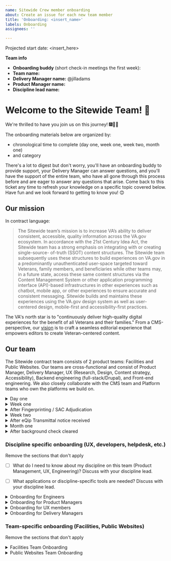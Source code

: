 ```yaml
---
name: Sitewide Crew member onboarding
about: Create an issue for each new team member
title: 'Onboarding: <insert_name>'
labels: Onboarding
assignees: ''

---
```

Projected start date: <insert_here>

**Team info**
- **Onboarding buddy** (short check-in meetings the first week):
- **Team name:**
- **Delivery Manager name:** @jilladams
- **Product Manager name:**
- **Discipline lead name:**

# Welcome to the Sitewide Team! 👋
We're thrilled to have you join us on this journey! 🎆🎉🙌

The onboarding materials below are organized by:
* chronological time to complete (day one, week one, week two, month one)
* and category

There's a lot to digest but don't worry, you'll have an onboarding buddy to provide support, your Delivery Manager can answer questions, and you'll have the support of the entire team, who have all gone through this process before and are eager to answer any questions that arise. Come back to this ticket any time to refresh your knowledge on a specific topic covered below. Have fun and we look forward to getting to know you! 😊

## Our mission
In contract language: 
> The Sitewide team’s mission is to increase VA’s ability to deliver consistent, accessible, quality information across the VA.gov ecosystem. In accordance with the 21st Century Idea Act, the Sitewide team has a strong emphasis on integrating with or creating single-source- of-truth (SSOT) content structures. The Sitewide team subsequently uses these structures to build experiences on VA.gov in a predominantly unauthenticated user-space targeted toward Veterans, family members, and beneficiaries while other teams may, in a future state, access these same content structures via the Content Management System or other application programming interface (API)-based infrastructures in other experiences such as chatbot, mobile app, or other experiences to ensure accurate and consistent messaging. Sitewide builds and maintains these experiences using the VA.gov design system as well as user- centered design, mobile-first and accessibility-first practices.

The VA's north star is to "continuously deliver high-quality digital experiences for the benefit of all Veterans and their families." From a CMS-perspective, our [vision](https://docs.google.com/presentation/d/14mK-4OMeEnR_-fgj62U4lUHBHg6htj4i4ucTA5DJFzg/edit#slide=id.g11ae1dc437e_0_1) is to craft a seamless editorial experience that empowers editors to create Veteran-centered content.


## Our team
The Sitewide contract team consists of 2 product teams: Facilities and Public Websites. Our teams are cross-functional and consist of Product Manager, Delivery Manager, UX (Research, Design, Content strategy, Accessibility), Backend engineering (full-stack/Drupal), and Front-end engineering. We also closely collaborate with the CMS team and Platform teams who own the platforms we build on.

<details><summary>Day one</summary>

## Day one
Your top priority is any onboarding paperwork provided by Contract Onboarding folks. Start tasks below after that.

### Process & Principles
- [ ] Read through our [Sitewide team norms](https://docs.google.com/document/d/1cs5FePhtR0LIJi63b9ZtqT7T6dphgB584UpfEbejSOc/edit#), which will also give an overview of how we apply the [USDS playbook](https://playbook.cio.gov/) and VA.gov platform [code of conduct](https://github.com/department-of-veterans-affairs/va.gov-team/blob/master/platform/working-with-vsp/policies-work-norms/code-of-conduct.md).
- [ ] Watch the 1/31/2024 [State of OCTO recording](https://dvagov.sharepoint.com/:v:/r/sites/oitdigitaltransformation/Tech%20Tuesday%20Files/20240131%20-%202024%20State%20of%20OCTO.mp4?csf=1&web=1&e=4jqObK) and review the [related slides](https://dvagov.sharepoint.com/:b:/s/oitdigitaltransformation/ERxPpNTQ6RxFlLpEjXbkg4ABaiBTOdXohIZ1OkksPwlnvw?e=ayadXo), to understand OCTO's vision and north star goals for this year.
- [ ] Read the [VA's Office of the CTO (OCTO) engineering excellence guiding principles](https://dsva.slack.com/archives/C04KXPXL4/p1674065912579799) [post in DSVA slack]

### People
- [ ] Meet with A6 Contract Onboarding Specialists (COS) to get an introduction to the paperwork process. They'll schedule.
- [ ] [Sitewide Team org chart (Mural)](https://app.mural.co/t/departmentofveteransaffairs9999/m/vagov6717/1653588059793/7a260edabca9535d25d71fac1035c979261c223c?sender=u0b235d03cbd64f7f93673243) - take a look and bookmark this for future use
- [ ] Get to know your team: Read your [team members' user manuals](https://drive.google.com/drive/u/0/folders/195otsT1IUxi_k8oEU21TUkvEG-6p5YQj?ths)
- [ ] Create your own User Manual: duplicate [the template](https://docs.google.com/document/d/1Rvtoo8CQvE7dptcqmMVqmJ_hbKSNWJ983NXkDj_gVg0/edit?usp=share_link), fill it out, and save your manual in your team's folder.
   - [ ] Share your user manual with the team in #proj-sitewide Slack, once you've created it!

</details>

<details><summary>Week one</summary>

## Week one
The goals of this week are:
1) get background paperwork completed as quickly as possible
2) start gaining context for what we're doing and why

### Access & Delivery
**Paperwork**
You'll receive an email from A6 COS directing you to the paperwork you should fill out for secure access to relevant VA systems. Federal contractors are required to complete many of the same forms as federal employees.
- [ ] Complete & submit your initial paperwork according to instructions, including setting up your fingerprinting appointment.
- [ ] When you are notified to complete your e-QIP (the online version of the federal standard investigation form, SF 86), it will require a lot of background & family information. [Review page 7 of the SF 86 guide](https://www.dcsa.mil/Portals/91/Documents/pv/mbi/standard-form-sf-86-guide-for-applicants.pdf) in advance for the list of information you'll need to collect to complete e-QIP.
- [ ] Our team uses [a shared Google Drive](https://drive.google.com/drive/u/0/folders/0ADx85_gnl3Y4Uk9PVA?ths=true) for internal team documents or drafts. VA doesn't have access to view Google products while on the VA network. Use Github or downloadable files when sharing with VA.
- [ ] Trello for retro boards & daily scrum. (Workspaces are limited to 10 members on the free plan.)
  * Facilities: https://trello.com/w/sitewidefacilities
  * Public Websites: https://trello.com/w/publicwebsites3
  * Sitewide UX: https://trello.com/w/sitewideux

### Process & Principles
- [ ] Read about our teams' [Agile / sprint best practices](https://github.com/department-of-veterans-affairs/va.gov-team/blob/master/teams/sitewide/sitewide-sprint-practices.md)
- [ ] How do Agile 6 and our partners work together on this project? Discuss with your Delivery Manager.
- [ ] Read your team's Charter:
    * [Facilities](https://docs.google.com/document/u/1/d/1eI1w9Bcj2rlmFtxkM6Dkn_c-Srszd88UxAQimSZkVqo/edit)
    * [Public Websites](https://docs.google.com/document/d/1jiq90ffon5UxAqybiEncl8feqmXhEOChlijiDBOWUtc/edit)
- [ ] Check your calendar for invitations to team ceremonies.
  - [ ] Scrums
  - [ ] Planning session
  - [ ] Refinement session(s)
  - [ ] Demo
  - [ ] Retro

### People
- [ ] Familiarize yourself with our team's shared [Sitewide Team calendar](https://calendar.google.com/calendar/u/1?cid=c2l0ZXdpZGUtdGVhbUBhZ2lsZTYuY29t) 
    * Ask your DM to give you write access to your team calendar, if you have not already been invited
    * If you have time off planned, add to calendar as OOO
- [ ] Let's start introducing you to the team and key stakeholders. If you're on a meeting where you don't know someone, feel free to kickstart an introduction. Everyone in the ecosystem is friendly and interested in connecting.

### Context & History
- [ ] How does the team fit into the larger OCTO ecosystem? [View the CMS-driven product portfolio mapped to product teams and business partners (Mural)](https://app.mural.co/t/departmentofveteransaffairs9999/m/departmentofveteransaffairs9999/1686789362540/fb8f73b8d536f088e56bd3e38f0e37141560f62a?sender=u0b235d03cbd64f7f93673243)
- [ ] How are products owned today? [View the History of sitewide product portfolio](https://app.mural.co/t/departmentofveteransaffairs9999/m/vagov6717/1646745279937/9a5570c420939d84e875e8334fd73073e3a3971b?fromVisitorModal=true&sender=u0b235d03cbd64f7f93673243)
    - [ ] Discuss with your Delivery Manager and Product Manager for more context on your team's products.
- [ ] Contract - Feel free to look over the [Sitewide Performance Scope of Work](https://drive.google.com/file/d/1IiV1ySKLXCNhS5sjUHiElgfg0HTKE1sP/view?usp=drive_link) and ask your Delivery Manager anything you would like to know about your contract.
- [ ] For history of the VA's Drupal CMS itself, [watch the Drupal GovCon presentation about the project](https://www.youtube.com/watch?v=WN4bGjEuQdM).
- [ ] For history of the modernized VA.gov initiative and why the VA Medical Centers changed their websites, watch the [2-minute YouTube video](https://youtu.be/Xrv5wCv6cKY).
- [ ] Why are Vet Centers important to Veterans? Watch the [2-minute YouTube video](https://www.youtube.com/watch?v=VMzkZNbKk1I).
</details>

<details><summary>After Fingerprinting / SAC Adjudication</summary>

## After Fingerprinting / SAC Adjudication

After you've been fingerprinted and received government confirmation (SAC Adjudication), your Delivery manager will add you to VA Slack and VA Github. 

Note: Prior to eQip transmittal, the VA may grant network access. However: VA contractors should not access the VA network until the eQIP has been transmitted to the DCSA. Please refrain from accessing VA network (via CAG, Azure or otherwise) and do not request a temporary access password until you have submitted your eQip and received a transmittal notice. 

### Slack

- [ ] OCTO (DSVA) Slack: https://dsva.slack.com/. Update your profile, to include at minimum:
    - [ ] Profile photo
    - [ ] Title, Team, Agency (in Title)
    - [ ] Time zone
    - [ ] Contact information: agency email, and phone if you're willing
    - [ ] About me: VA email once you have one
    - [ ] Calendar URL - Get the sharable link for your Google Calendar from Settings/"Access permissions for events" and add it to your Slack Profile. This will allow team members in other organizations to easily schedule with you. 
    - [ ] Github alias
    - [ ] Working hours
- [ ] Your Delivery Manager should add you to appropriate Slack user groups for the DSVA workspace (e.g. `@public-websites-team`, `@facilities-team`. Also `@sitewide-engineers` for eng.)

**Channels**
- [ ] A6/agency workspace = `#proj-sitewide`
- [ ] DSVA workspace = `#sitewide-program`, and your team channel e.g. `#sitewide-public-websites`, `#sitewide-facilities`
- [ ] [VA Slack Channel Overview](https://docs.google.com/spreadsheets/d/1_lZzectbSzs8zt4dvTFJTiPURxa0Kfp3xinYEuZdqq4/edit#gid=0) describes useful channels to be aware of / join. Note that many are going to be dependent on your discipline. Feel free to join whichever you think will aid you and your work.

### Github / Zenhub configuration
Github + Zenhub are the tools required for sprint boards, epics, estimates, and issue tracking for our team, as well as code version control. To work successfully:
- [ ] New Hire: Create a Github user account
- [ ] New Hire: Add your agency email address to your Github account at https://github.com/settings/emails
- [ ] Delivery Manager: Creates a [Github request](https://github.com/department-of-veterans-affairs/github-user-requests/issues/new?labels=add-user-to-org%2C+new-user%2C+user-created&template=add-user-to-the-va-organization.md&title=ADD+USER+TO+ORG+-+%5BUSERNAME%5D) to add your Github user to the Dept of VA Github organization. This will provide you with access to view VA repositories.
- [ ] New Hire: Accept the Github org invitation. It will appear as a yellow banner at the top of https://github.com/department-of-veterans-affairs
- [ ] Delivery Manager: After invite is accepted, add user to the [VFS-CMS team](https://github.com/orgs/department-of-veterans-affairs/teams/vfs-cms-team/members). You must be added to this team to contribute to [va.gov-cms repository](https://github.com/department-of-veterans-affairs/va.gov-cms/) code and issues in Github.
- [ ] New Hire: Install the [Zenhub browser extension](https://www.zenhub.com/extension) in your browser of choice
- [ ] Delivery Manager: Log into app.zenhub.com, click "Invite your team" button in lower left sidebar, invite new hire via their agency email address. This will generate a license request that must be approved by Zenhub admins within the VA. In the meantime, new hires may see a "You do not have a license" message when they log in to app.zenhub.com.
- [ ] VA Zenhub Admins: Must approve the license request. If they're slow about it, in DSVA slack, use @zenhub-admins to mention and request help. Licenses might not be approved until after the new hire has been fingerprinted.
- [ ] New Hire: Verify Zenhub access by logging into app.zenhub.com, using Google auth with your agency email address. **Do not use Github oauth**. It's no longer supported by the VA.

**Github documentation**
- [ ] New to Github and markdown? [Learn about writing on Github](https://docs.github.com/en/github/writing-on-github/getting-started-with-writing-and-formatting-on-github) or [watch a tutorial video](https://youtu.be/TBbtbKplUoc). Required for ongoing product documentation in https://github.com/department-of-veterans-affairs/va.gov-team/tree/master/products.
- [ ] [Intro to CMS Team Github](https://github.com/department-of-veterans-affairs/va.gov-cms#readme) - describes an overview of the CMS product in terms of repositories and architecture. Drupal engineers will require this information but **UX** and **Product Managers** should strive to build a working familiarity with the CMS

**Sprint boards:**
You can view team sprint boards using either the Github view with Zenhub browser extension enabled, or the Zenhub webapp view.
* **Facilities**: [Github view](https://github.com/department-of-veterans-affairs/va.gov-cms/#workspaces/sitewide-facilities-639f5253e4b702a32376339e/board), [Zenhub webapp view](https://app.zenhub.com/workspaces/sitewide-facilities-639f5253e4b702a32376339e/board
)
* **Public Websites**: [Github view](https://github.com/department-of-veterans-affairs/va.gov-cms/#workspaces/public-websites-6171bf4bf43742001af18cc5/board), [Zenhub webapp view](https://app.zenhub.com/workspaces/public-websites-6171bf4bf43742001af18cc5/board)
* **Sitewide UX**: [Github view](https://github.com/department-of-veterans-affairs/va.gov-cms#workspaces/sitewide-ux-660b03e631d26904d60775f5/board), [Zenhub webapp view](https://app.zenhub.com/workspaces/sitewide-ux-660b03e631d26904d60775f5/board)
* **CMS team**: also runs their sprints from the same repository, and any repo / workspace changes should be mindful of not impacting their [Github view](https://github.com/department-of-veterans-affairs/va.gov-cms/#workspaces/vagov-cms-team-5c0e7b864b5806bc2bfc2087/board), or [Zenhub webapp view](https://app.zenhub.com/workspaces/vagov-cms-team-5c0e7b864b5806bc2bfc2087/board)

### General VA Access
The VA.gov Platform team manages VA.gov tooling and network access. In order to receive access to many tools you'll need day to day, you must file a Platform orientation ticket and complete the required steps in that ticket. (There may be some overlap with steps in this ticket -- if you have feedback on how we could reduce overlap, send notes to your Delivery Manager!)

- [ ] Open a VA.gov [Platform orientation ticket](https://depo-platform-documentation.scrollhelp.site/getting-started/guidance-for-new-teams-and-team-members#Guidancefornewteamsandteammembers-NewVFSteammembers).

**SOCKS proxy**: SOCKS is a VA Network proxy that will allow you to access some VA systems from your local machine, without being on the VA network or a virtual machine. To gain SOCKS access, you must complete your Platform orientation ticket. More details on SOCKS in the "After eQip Transmittal notice received" section.
</details>



<details><summary>Week two</summary>

## Week two
The goal for this week is to get you set up with the tools you need to be successful. We will pair you up with a buddy on the project that is in your same discipline to help inform which ones are relevant and which aren't. **The most important thing is to complete your eQip** in order to unlock SOCKS access, as it will give you access to our systems so try to prioritize that.

### Context & History: What products do we support?
- [ ] OUTDATED but useful for high level context: [CMS product sheets](https://github.com/department-of-veterans-affairs/va.gov-team/raw/master/platform/cms/VA-CMS-Product-Sheets.pdf) (PDF download), describe various CMS-driven products. Points of contact and links may be broken. 

### Access & Delivery
- [ ] [Opt out](https://www.va.gov/analytics-opt-out.html) of Google Analytics collection on VA.gov.
    - [ ] More information: https://depo-platform-documentation.scrollhelp.site/analytics-monitoring/google-analytics-opt-out
- [ ] Opt out of analytics for Platform's website by clicking https://depo-platform-documentation.scrollhelp.site/?internal-user-opt-out=true. **You will not get a confirmation message** and will have to do this for every browser and every time you clear cookies. 
</details>


<details><summary>After eQip Transmittal notice received</summary>

## After eQip Transmittal notice received

### VA Network access
After you receive eQip Transmittal notice, you should receive an email confirming that you have been approved for remote access. The VA network is required in order to access Drupal CMS and other VA tools. VA Network access typically requires a VA Personal Identity Verification (PIV) card with a chip reader. 

### VA network: SOCKS proxy (after your Platform Orientation)
SOCKS is a VA Network proxy that will allow you to access some VA systems from your local machine, without being on the VA network or a virtual machine. Until your paperwork is approved and you receive a PIV card, using the SOCKS proxy can provide earlier access to some VA Network tools. Configuring SOCKS is the first priority when your eQip transmittal is received, for anyone who will require access to Drupal (UX, engineers, Product Management, etc.). If your role doesn't demand immediate access to the CMS, you may be able to wait until you receive a PIV.

To gain SOCKS access, you must: 

1. Complete your Platform orientation ticket. When complete, the VA Platform team will add you to the VFS Team Roster located in [Atlas](https://www.va.gov/atlas/product_directory/team_members). This will allow you to get SOCKS access.
2. Complete your eQip paperwork
3. Receive an eQip transmittal confirmation via email

When those are in place: 
- [ ] Follow instructions in: https://depo-platform-documentation.scrollhelp.site/getting-started/accessing-internal-tools-via-socks-proxy to configure SOCKS. Read instructions closely: you'll need to file another ticket during the process, and include a screenshot of your eQip transmittal notice. 
- [ ] Optional [Core Tunnel set up for SOCKS proxy on all browsers on Mac](https://www.youtube.com/watch?v=fSuN9LhkB5o)

Setting up SOCKS can be a complex process. Post in #sitewide-program Slack channel if you need help from a current member - we're happy to help.



### VA Network: Virtual Machines
The VA Network can also be accessed on Virtual Machines (VMs), using either the Citrix Access Gateway (CAG) or Azure. 

If you need virtual machine access prior to receiving your PIV card, You can contact Enterprise Service desk via provided instructions to set up your remote desktop access manually.

Once you have a temporary password, you can get on the VA network to access the links below. See [VA network remote access options](https://www.oit.va.gov/resources/remote-access/index.cfm?).

#### **If on Windows**: 
Windows users must use the Azure Virtual Desktop (AVD). 
* [Azure virtual desktop OIT link](https://www.oit.va.gov/resources/remote-access/azure-virtual-desktop/)
* [Instructions](https://gcc02.safelinks.protection.outlook.com/?url=https%3A%2F%2Fdigital.va.gov%2Femployee-resources%2Fremote-access%2Fazure-virtual-desktop%2F&data=05%7C01%7C%7Cdec2e51d4f3b472b1dec08db921d522a%7Ce95f1b23abaf45ee821db7ab251ab3bf%7C0%7C0%7C638264426849334591%7CUnknown%7CTWFpbGZsb3d8eyJWIjoiMC4wLjAwMDAiLCJQIjoiV2luMzIiLCJBTiI6Ik1haWwiLCJXVCI6Mn0%3D%7C3000%7C%7C%7C&sdata=2yQ9gfPbUzsJSICXG1TvFY8LJhsVKE%2FGB12%2Bs%2FPNrlY%3D&reserved=0). You'll need network access to reach that link, which you should receive instructions in email for how to achieve.

#### **If on Mac / Linux**: 
Mac users will also use Azure Virtual Desktop (AVD) _eventually._ As of Aug 2023, if you are a new hire on Mac, you are a guinea pig. Do your best with these instructions, ask your DM for help if they don't work, and ask your DM to update this [issuetemplate](https://github.com/department-of-veterans-affairs/va.gov-cms/edit/main/.github/ISSUE_TEMPLATE/cms-team-and-sitewide-crew-member-onboarding.md) with correct notes after it's all sorted out. Mac users have 2 options:

- [ ] 1. Azure web client: https://client.wvd.microsoft.com/arm/webclient/, IF you have a PIV card. There is an Azure desktop client but it won’t work on a mac because the mac application doesn’t support PIV authentication. . (Try using Firefox and make sure pop-ups are allowed, at least for the MS domain if not globally (they are not allowed by default). Enter your VA email address. Connect your PIV card reader to your computer, and insert the card in the reader. Select ‘Sign in using an X.509 certificate’.
- [ ] 2. Citrix Access Gateway (CAG): use your Enterprise Service desk credentials or PIV card to log onto CAG and request an exemption [here](https://gcc02.safelinks.protection.outlook.com/?url=https%3A%2F%2Fapps.gov.powerapps.us%2Fplay%2Fe%2Fdefault-e95f1b23-abaf-45ee-821d-b7ab251ab3bf%2Fa%2F5823591d-4113-4f49-ba75-ea95a5081b41%3FtenantId%3De95f1b23-abaf-45ee-821d-b7ab251ab3bf%26source%3Dportal&data=05%7C01%7C%7Cdec2e51d4f3b472b1dec08db921d522a%7Ce95f1b23abaf45ee821db7ab251ab3bf%7C0%7C0%7C638264426849490249%7CUnknown%7CTWFpbGZsb3d8eyJWIjoiMC4wLjAwMDAiLCJQIjoiV2luMzIiLCJBTiI6Ik1haWwiLCJXVCI6Mn0%3D%7C3000%7C%7C%7C&sdata=36fW8GZiUuh1AhaokCn47xqF41PolOoaT40f%2BfGsDBs%3D&reserved=0)


### Drupal
Drupal is the VA's content management system (CMS) of choice. For anyone on our team, it's beneficial to have a CMS user account so you can login, look at settings, and understand how Drupal works at a high level. If you need help completing the technical steps here, schedule 30 mins with your Delivery Manager.
  - [ ] **Drupal production access**: (SOCKS or VA network required) - in DSVA #cms-support channel, use the Slack workflow to file a helpdesk support request. Ask the helpdesk to create a Drupal user for you in [prod.cms.va.gov](https://prod.cms.va.gov).
     * DevOps team members require an administrator account. (SOCKS or VA access with PIV card required)
     * Standard practice for other roles is to have minimal access in prod (content editor or even a blocked account) and full admin access in lower environments.
  - [ ] [View Topic Dives](https://github.com/department-of-veterans-affairs/va.gov-team/tree/master/teams/sitewide/topic-dives) (short presentations on specific topics). Topics include site alerts, release and deploy, Facility API, etc.
  - [ ] [Browse the VA Drupal CMS Knowledge Base articles](https://prod.cms.va.gov/help/).
  - [ ] What is Drupal? [Link list for Drupal context and community](https://docs.google.com/spreadsheets/d/11ppWiIggKJh-YAWia28utZXW48tJZGCEg-sFJ6eIl9c)
  - [ ] If you have a Drupal.org account, add your Agency & VA. Drupal.org > Login > My Account > Edit profile > Work tab > Add your agency, and "Department of Veterans Affairs" & save. This will help our team track Drupal open source contributions.

#### Tugboat demo environments
Tugboat is a development server platform where you can preview CMS code changes pre-production, along with staged changes from branches in other code repos (content-build & vets-website). SOCKS is required for Tugboat access.
  - [ ] [Tugboat for engineers](https://github.com/department-of-veterans-affairs/va.gov-cms/blob/main/READMES/tugboat.md)
  - [ ] [Tugboat for non-engineers](https://prod.cms.va.gov/help/demo-environments-tugboat-guides) SOCKS required

</details>

<details><summary>Month one</summary>

## Month one
By this point you should have enough context and access to be able to start contributing. Work with your team to identify specific issues to focus on.

### People
- [ ] Who are our VA points of contact? Discuss with your Delivery Manager or Product Manager.
- [ ] Who should we know on the platform teams? Discuss with your Delivery Manager or Product Manager.
</details>

<details><summary>After background check cleared</summary>

## After background check cleared
This is your last access hurdle! Congratulations. 

After your background check is complete, you will get an email to get your Personal Identify Verification (PIV) card. 

- [ ] Contact your local VA office (where you got your fingerprints taken) for information about getting your [PIV card](https://www.oit.va.gov/programs/piv/how-to.cfm?).
  - [ ] Review a [video about the benefits of the PIV card and VA network access](https://youtu.be/6rI-i8zmOzE).

  
  - [ ] PIV card will help you get remote VA network access. 
    - [ ] Purchase a card reader, if you don't have one. A6 IT recommends these options: [USB](https://www.amazon.com/gp/product/B002N3MM6W/ref=ppx_yo_dt_b_asin_title_o01_s00?ie=UTF8&th=1) or [USB-C](https://www.amazon.com/gp/product/B002N3MM6W/ref=ppx_yo_dt_b_asin_title_o01_s00?ie=UTF8&th=1)
    - [ ] Use your PIV card to access the VA Network (whether via CAG or Azure).
    - [ ] Set a calendar reminder to access the VA Network every 60 days. If not accessed every 60 days, your access will be removed. You may be removed from VA Github or other toold, or required to re-complete your eQip and background check. Please avoid that.
- [ ] Complete any VA-assigned trainings in the TMS system. If the TMS learning modules malfunction, assign yourself the print version of the module. (Ask in #proj-sitewide-vfs-cms-team if you need help.)

</details>


### Discipline specific onboarding (UX, developers, helpdesk, etc.)
Remove the sections that don't apply

- [ ] What do I need to know about my discipline on this team (Product Management, UX, Engineering)? Discuss with your discipline lead.
- [ ] What applications or discipline-specific tools are needed? Discuss with your discipline lead.


<details><summary>Onboarding for Engineers</summary>

## Onboarding for Engineers

 ### VA Platform documentation
 - [ ] [VA Platform documentation](https://depo-platform-documentation.scrollhelp.site/developer-docs/) - the VA Platform team centrally support all product development teams, including infrastructure and much developer tooling.
 - [ ] [VA Technical Architecture Overview](https://github.com/department-of-veterans-affairs/va.gov-team-sensitive/blob/master/platform/engineering/TechnicalArchitectureOverview.md) - describes technical architecture of va.gov (+ api.va.gov)

### Dev environment configuration
Each repository includes READMEs to help with setup.
- [ ] CMS workflow: https://github.com/department-of-veterans-affairs/va.gov-cms#readme. (If you are developing for the front-end, you may not need to set up the CMS repo immediately. It's the home of much engineering documentation for our team, however, so is worth reviewing as a starting point.)
- [ ] Front-end workflow: https://depo-platform-documentation.scrollhelp.site/developer-docs/frontend-workflow
- [ ] [Front-end steps to run & build VA.gov locally](https://depo-platform-documentation.scrollhelp.site/developer-docs/run-and-build-va-gov-locally)

### Repositories
* CMS: https://github.com/department-of-veterans-affairs/va.gov-cms - Drupal
* content-build: https://github.com/department-of-veterans-affairs/content-build - Node.js, Metalsmith. Templating layer, "the back-end of the front-end"
* vets-website: https://github.com/department-of-veterans-affairs/vets-website - Node.js / React apps. "The front-end of the front-end."
* vets-api: https://github.com/department-of-veterans-affairs/vets-api - Ruby
* devops: https://github.com/department-of-veterans-affairs/devops - Primarily owned by Platform team, we contribute regex for redirects.

### Build systems / Environments
- [ ] Deployments: https://depo-platform-documentation.scrollhelp.site/developer-docs/deployments
  - [ ] [CMS & Front-end Repos & Build jobs - cheatsheet](https://docs.google.com/spreadsheets/d/164H07n4FChg-JxJZu964nfg2wAX0kPD0SjTfZMhzj_I/edit#gid=0) - unofficial documentation to help navigate build system timings / channels for notifications
- [ ] [Front-end deployment dashboard](https://department-of-veterans-affairs.github.io/veteran-facing-services-tools/frontend-support-dashboard/) - **bookmark this** - displays the deployment status of commits in `content-build` and `vets-website`, through Dev > Staging > Prod
- [ ] [Learn about the different Drupal environments](https://github.com/department-of-veterans-affairs/va.gov-cms/blob/main/READMES/environments.md) - explains the CMS > content build process and data source / snapshot timing for all lower environments
  - [ ] If you are using a non-VA laptop for development you will need [follow the instructions on Github](https://github.com/department-of-veterans-affairs/va.gov-cms/blob/main/READMES/https.md) to trust the VA Root Certificate Authority (CA) in your browser(s)

### VA Design system (DS)
The VA Design System and our products are always iterating, so you'll find our products in various states of compliance with current Design System guidance. We expect that any new development in the front-end uses VA Design System components wherever possible, and that we identify opportunities to bring older products up to modern usage of the DS. It's important to get familiar with the DS to inform your work.

 - [ ] Review the [VA.gov Design System](https://design.va.gov/) which includes [how to provide feedback]([https://design.va.gov/about/feedback](https://design.va.gov/about/feedback))
 - [ ] Review the VA DS [Storybook](https://design.va.gov/storybook/?path=/story/about-introduction--page)
 - [ ] CMS Design System: documentation TBD

If you ever see places we should be using the DS and aren't, surface those to your Product Manager!


### Tools & Resources
- [ ] [VA.gov tools overview](https://depo-platform-documentation.scrollhelp.site/getting-started/Request-access-to-tools.969605215.html)
  - [ ] [Access to dev & staging to be able to replicate the SSO piece of the login experience](https://github.com/department-of-veterans-affairs/va.gov-cms/issues/5838) (SOCKS or VA access with PIV card required)
  - [ ] Test User Dashboard: https://tud.vfs.va.gov/ and [Test User Dashboard docs](https://depo-platform-documentation.scrollhelp.site/developer-docs/test-user-dashboard-guide). In lower environments, we are encouraged not to use our actual login credentials to test authed work. The TUD provides a set of test users you can use to login to various environments for testing.
  - [ ] [Datadog](https://depo-platform-documentation.scrollhelp.site/developer-docs/get-access-to-datadog) to access monitoring metrics (write licenses are limited, so only read-only might be available)
- [ ] [GraphQL Explorer](https://staging.cms.va.gov/graphql/explorer) - GraphQL acts as the Drupal content API, for building queries that can be used in FE templates. The Explorer (on Staging) will allow you to test those queries.
- [ ] Browse the [Topic Dives videos](https://github.com/department-of-veterans-affairs/va.gov-team/tree/master/teams/sitewide/topic-dives) - includes CMS content, and non-CMS topics for Facilities & Public Websites teams as well

</details>

<details><summary>Onboarding for Product Managers</summary>

### PM Role expectations & access
 - [ ] [VA doc: Expectations for how VA internal Product Lead / Product Owners work with contractor PMs](https://github.com/department-of-veterans-affairs/va.gov-team/blob/master/octo/product/Product%20Expectations.md)
 - [ ] [Request access to Google Analytics and Domo](https://depo-platform-documentation.scrollhelp.site/analytics-monitoring/New-Users-to-Google-Analytics.1877704964.html)

### Platform governance
The VA's Platform team provides guidance and oversight on quality for things like Research studies & recruitment, Design system implementation, Accessibility requirements, test coverage expectations, and requirements for launches. Product Managers guide teams through this process, so it's beneficial to get familiar with their guidance documentation:

- [ ] [Platform Collab Cycle documentation](https://depo-platform-documentation.scrollhelp.site/collaboration-cycle/)
    - [ ] [Platform Collab Cycle calendar](https://calendar.google.com/calendar/u/0/embed?src=c_7iurst2mk3hdhfuto5u7lemgbk@group.calendar.google.com&ctz=America/New_York) -- bookmark this for use when scheduling Collab Cycle touchpoints
- [ ] [Research Overview](https://depo-platform-documentation.scrollhelp.site/research-design/research-overview)
- [ ] [VA Design System](https://design.va.gov/)

**CMS Collab Cycle**
As of April 2024, the CMS Collab Cycle will be integrated into the Platform Collab Cycle. New documentation is TBD.

### Tracking features shipping
Product Managers are often involved in launch day activity and change management. Our environments are complex, and where the code was written will have a lot to do with when it deploys or how simple launch day will be. It's beneficial to build a basic familiarity with our environments, for that reason.
- [ ] [CMS & Front-end Repos & Build jobs - cheatsheet](https://docs.google.com/spreadsheets/d/164H07n4FChg-JxJZu964nfg2wAX0kPD0SjTfZMhzj_I/edit#gid=0) - unofficial documentation to help navigate understanding our build systems & channels for notifications
- [ ] [Front-end deployment dashboard](https://department-of-veterans-affairs.github.io/veteran-facing-services-tools/frontend-support-dashboard/) - **bookmark this** - displays the status of fixes/enhancements as they deploy through Dev > Staging > Prod (for both content-build and vets-website)
- [ ] [Learn about the different Drupal environments](https://github.com/department-of-veterans-affairs/va.gov-cms/blob/main/READMES/environments.md) - explains the CMS > content build process and data source / snapshot timing for all lower environments

</details>

<details><summary>Onboarding for UX members</summary>

## Onboarding for UX members
Your discipline lead will assist with onboarding tasks / calls.

- [ ] Watch this Jan 2023 [UX team presentation](https://us06web.zoom.us/rec/share/4KOJ0HC3aRvggbXXXBNzVS83OEjqLfzdqwZuNhX-mpCg8ncrGwbJeqIIBaBIvWBx.rfe9-oe9zDmb4VcX)
(Passcode: QPg1Pn9#) for context on our UX work.
- [ ] Review the correlated [UX Workflow Presentation for Onsite (Mural)](https://app.mural.co/t/departmentofveteransaffairs9999/m/vagov6717/1672866433309/4685dabc03895968380c82a6138bf1cc3090384b?sender=u9c899abc4fe36c9a698b1647)
- [ ] Join DSVA #design slack channel and request that your agency and VA email addresses be added to the invite for the weekly Monday VA Design/UX Sync meeting (@mention Cailin O'Connor)
- [ ] Other helpful Slack channels to join
   - #research-ops - required for anyone who will run research studies
   - #accessibility-help
   - #accessibility-ops
   - #cms-design
   - #inclusive-design



### Platform governance Collaboration Cycle
The VA's Platform team uses a mechanism called the Collaboration Cycle (or Collab Cycle) to provide guidance and oversight on quality for things like Research studies & recruitment, Design system implementation, Accessibility requirements, and requirements for launches. UX folks will actively participate in several steps of this cycle, so it's beneficial to get familiar with guidance documentation. Read & bookmark these links: 
   - [ ] [Collaboration Cycle](https://depo-platform-documentation.scrollhelp.site/collaboration-cycle/collaboration-cycle-kickoff)
   - [ ] [Research Overview](https://depo-platform-documentation.scrollhelp.site/research-design/research-overview)
   - [ ] [VA Design System](https://design.va.gov/)

### Tools
Install tools and request access from your DM, if not already provided
   - [ ] Sketch (for designers on Public Websites or Facilities)
   - [ ] [Mural](https://app.mural.co/t/departmentofveteransaffairs9999) - when you have been assigned your VA email address, create a Mural access request, following steps listed here in this [OIT document](https://yourit.va.gov/va?sys_kb_id=8d7faa191be83d14018220a5624bcbd5&id=kb_article_view&sysparm_rank=1&sysparm_tsqueryId=f4c33931478d869cc38978e8c26d4324) (accessible on VA network). Without a VA email, other users can share the Visitor link to Murals so you can view them meantime.
       - [ ] ask your DM to add you to Team folders in Mural. 
   - [ ] Figma (for designers on Sitewide CMS)
   - [ ] Review and start getting acquainted with existing design systems.
- [ ] Fonts to download
   - Lucida Grande [download from fontsgeek.com](https://fontsgeek.com/fonts/Lucida-Grande-Regular)
   - Source Sans Pro [download from Google Fonts](https://fonts.google.com/specimen/Source+Sans+Pro)
   - Bitter [download from Google Fonts](https://fonts.google.com/specimen/Bitter)
- [ ] Download a [markdown cheat sheet](https://cheatography.com/lucbpz/cheat-sheets/the-ultimate-markdown/pdf/) [optional]
- [ ] Aren't comfortable with Github? It's cool. We have people who can help.
  - [ ] Watch the "Github / pull request basics for non-engineers" [Topic Dive](https://va-gov.atlassian.net/wiki/spaces/VAGOV/pages/1714094110/CMS+Topic+Dives)
  - [ ] Ask in #proj-sitewide team who could Github geek out with you to answer your burning questions -- guarantee someone will volunteer.

### Research specifics
- [ ] Review & bookmark the [VA OCTO Sitewide Public Websites & Facilities Research & Design Workflow (Mural)](https://app.mural.co/t/departmentofveteransaffairs9999/m/departmentofveteransaffairs9999/1696446576570/526d68b8fe6aa6c482cee4bd2bade5ae9e020889?sender=u0b235d03cbd64f7f93673243). This document explains the UX flow and expectations around research timelines for our teams at a high level.
- [ ] Review https://depo-platform-documentation.scrollhelp.site/research-design/
   - [ ] [Sign up for the next research and design orientation session](https://calendly.com/collaboration-cycle/design-orientation-for-va-gov-platform)
   - [ ] After orientation, you should be added to the [va.gov-research-repository](https://github.com/department-of-veterans-affairs/va.gov-research-repository). Verify your access.

</details>

<details><summary>Onboarding for Delivery Managers</summary>

## Onboarding for Delivery Managers
- [ ] Review Contract responsibilities doc for [Sitewide](https://docs.google.com/document/d/1IXyXzenfdVoSM7O5KklLsI1aBIdLM6PVQJbuIevdgiw/edit)
- [ ] Review Sprint reporting runbook for [Sitewide](https://docs.google.com/document/d/1aI1QMXZMYRaqVj7QbqYF9FIQ7ittD4VXyYQWWMLJ5Ow/edit)
- [ ] Review other Delivery documents in [Google Drive](https://drive.google.com/drive/u/1/folders/1mFC5NCUkeQlGX2S8TIpD1om2V-5B0ikc)
- [ ] Review the Performance scope of work for this contract (request from account strategy)

</details>


### Team-specific onboarding (Facilities, Public Websites)
Remove the sections that don't apply


<details><summary>Facilities Team Onboarding</summary>

   ## Onboarding for Facilities
   - [ ] Read the [Facilities team charter](https://docs.google.com/document/d/1eI1w9Bcj2rlmFtxkM6Dkn_c-Srszd88UxAQimSZkVqo/edit#)
   - [ ] [Facilities product portfolio notes ](https://github.com/department-of-veterans-affairs/va.gov-team/tree/master/products/facilities)
   - [ ] Take your time to look over the [Facilities onboarding mural](https://app.mural.co/t/departmentofveteransaffairs9999/m/departmentofveteransaffairs9999/1695856839558/7869f5644c50c0447de07631d3fe85f86ae2c9a7?sender=u0b235d03cbd64f7f93673243), by product. It's overwhelming at first glance, so we recommend bookmarking to step through this as you have work that pertains to any specific product.

</details>

<details><summary>Public Websites Team Onboarding</summary>

   ## Onboarding for Public Websites
   - [ ] Read the [Public Websites team charter](https://docs.google.com/document/d/1jiq90ffon5UxAqybiEncl8feqmXhEOChlijiDBOWUtc/edit#heading=h.tu2ayudos7uc)
   - [ ] [Public Websites product portfolio documentation ](https://github.com/department-of-veterans-affairs/va.gov-team/tree/master/products/public-websites)

</details>
